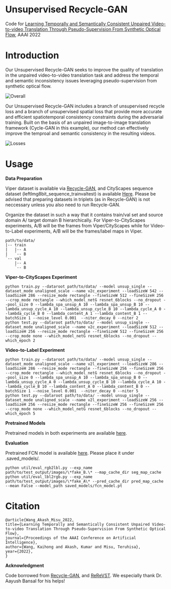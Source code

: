 # Unsupervised Recycle-GAN
Code for [Learning Temporally and Semantically Consistent Unpaired Video-to-video Translation Through Pseudo-Supervision From Synthetic Optical Flow](https://arxiv.org/pdf/2201.05723.pdf), AAAI 2022

# Introduction

Our Unsupervised Recycle-GAN seeks to improve the quality of translation in the unpaired video-to-video translation task and address the temporal and semantic inconsistency issues leveraging pseudo-supervision from synthetic optical flow.

![Overall](figs/fig1.png)

Our Unsupervised Recycle-GAN includes a branch of unsupervised recycle loss and a branch of unsupervised spatial loss that provide more accurate and efficient spatiotemporal consistency constraints during the adversarial training. Built on the basis of an unpaired image-to-image translation framework (Cycle-GAN in this example), our method can effectively improve the temproal and semantic consistency in the resulting videos. 

![Losses](figs/fig2.png)

# Usage

**Data Preparation**

Viper dataset is available via [Recycle-GAN](https://github.com/aayushbansal/Recycle-GAN/), and CityScapes sequence dataset (leftImg8bit_sequence_trainvaltest) is available [Here](https://www.cityscapes-dataset.com/downloads/). Please be advised that preparing datasets in triplets (as in Recycle-GAN) is not neccessary unless you also need to run Recycle-GAN.

Organize the dataset in such a way that it contains train/val set and source domain A/ target domain B hierarchically. For Viper-to-CityScapes experiments, A/B will be the frames from Viper/CityScapes while for Video-to-Label experiments, A/B will be the frames/label maps in Viper. 
```
path/to/data/
|-- train
|   |-- A
|   `-- B
`-- val
    |-- A
    `-- B
```

**Viper-to-CityScapes Experiment**
```
python train.py --dataroot path/to/data/ --model unsup_single --dataset_mode unaligned_scale --name v2c_experiment --loadSizeW 542 --loadSizeH 286 --resize_mode rectangle --fineSizeW 512 --fineSizeH 256 --crop_mode rectangle --which_model_netG resnet_6blocks --no_dropout --pool_size 0 --lambda_spa_unsup_A 10 --lambda_spa_unsup_B 10 --lambda_unsup_cycle_A 10 --lambda_unsup_cycle_B 10 --lambda_cycle_A 0 --lambda_cycle_B 0 --lambda_content_A 1 --lambda_content_B 1 --batchSize 1 --noise_level 0.001  --niter_decay 0 --niter 2
python test.py --dataroot path/to/data/ --model unsup_single --dataset_mode unaligned_scale --name v2c_experiment --loadSizeW 512 --loadSizeH 256 --resize_mode rectangle --fineSizeW 512 --fineSizeH 256 --crop_mode none --which_model_netG resnet_6blocks --no_dropout --which_epoch 2
```

**Video-to-Label Experiment**

```
python train.py --dataroot path/to/data/ --model unsup_single --dataset_mode unaligned_scale --name v2l_experiment --loadSizeW 286 --loadSizeH 286 --resize_mode rectangle --fineSizeW 256 --fineSizeH 256 --crop_mode rectangle --which_model_netG resnet_6blocks --no_dropout --pool_size 0 --lambda_spa_unsup_A 10 --lambda_spa_unsup_B 0 --lambda_unsup_cycle_A 0 --lambda_unsup_cycle_B 10 --lambda_cycle_A 10 --lambda_cycle_B 10 --lambda_content_A 0 --lambda_content_B 0 --batchSize 1 --noise_level 0.001  --niter_decay 0 --niter 5
python test.py --dataroot path/to/data/ --model unsup_single --dataset_mode unaligned_scale --name v2l_experiment --loadSizeW 256 --loadSizeH 256 --resize_mode rectangle --fineSizeW 256 --fineSizeH 256 --crop_mode none --which_model_netG resnet_6blocks --no_dropout --which_epoch 5
```
   
**Pretrained Models**

Pretrained models in both experiments are available [here](https://www.dropbox.com/scl/fo/kcf2ycdvvg4o25k20k8xn/AK90oBpNgteB7ZELqoYlhbI?rlkey=2ae3o3cqypzodl55j1czz343v&st=grbm95jb&dl=0).

**Evaluation**

Pretrained FCN model is available [here](https://drive.google.com/file/d/1NmeC32gGoKqitxBax21-FaAKL_cBwwqg/view?usp=sharing). Please place it under .saved_models/.
```
python util/eval_rgb2lbl.py --exp_name path/to/test_output/images/\*fake_B.\* --map_cache_dir seg_map_cache
python util/eval_lbl2rgb.py --exp_name path/to/test_output/images/\*fake_A\* --pred_cache_dir pred_map_cache --mean False --model_path saved_models/fcn_model.pt
```

# Citation
```
@article{Wang_Akash_Misu_2022, 
title={Learning Temporally and Semantically Consistent Unpaired Video-to-video Translation Through Pseudo-Supervision From Synthetic Optical Flow}, 
journal={Proceedings of the AAAI Conference on Artificial Intelligence}, 
author={Wang, Kaihong and Akash, Kumar and Misu, Teruhisa}, 
year={2022}, 
}
```
             
**Acknowledgment**

Code borrowed from [Recycle-GAN](https://github.com/aayushbansal/Recycle-GAN/), and [ReReVST](https://github.com/daooshee/ReReVST-Code/). We especially thank Dr. Aayush Bansal for his helps!
